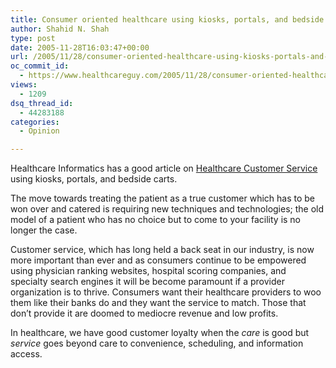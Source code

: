 ```yaml
---
title: Consumer oriented healthcare using kiosks, portals, and bedside devices
author: Shahid N. Shah
type: post
date: 2005-11-28T16:03:47+00:00
url: /2005/11/28/consumer-oriented-healthcare-using-kiosks-portals-and-bedside-devices/
oc_commit_id:
  - https://www.healthcareguy.com/2005/11/28/consumer-oriented-healthcare-using-kiosks-portals-and-bedside-devices/1478768937
views:
  - 1209
dsq_thread_id:
  - 44283188
categories:
  - Opinion

---
```

Healthcare Informatics has a good article on [Healthcare Customer Service][1] using kiosks, portals, and bedside carts.

The move towards treating the patient as a true customer which has to be won over and catered is requiring new techniques and technologies; the old model of a patient who has no choice but to come to your facility is no longer the case.

Customer service, which has long held a back seat in our industry, is now more important than ever and as consumers continue to be empowered using physician ranking websites, hospital scoring companies, and specialty search engines it will be become paramount if a provider organization is to thrive. Consumers want their healthcare providers to woo them like their banks do and they want the service to match. Those that don&#8217;t provide it are doomed to mediocre revenue and low profits.

In healthcare, we have good customer loyalty when the _care_ is good but _service_ goes beyond care to convenience, scheduling, and information access.

 [1]: http://www.healthcare-informatics.com/issues/2005/08_05/jossi.htm